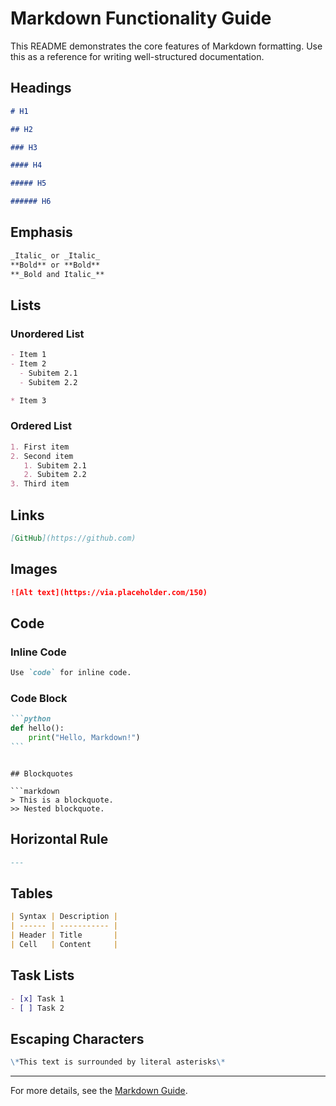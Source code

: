 # Markdown Functionality Guide

This README demonstrates the core features of Markdown formatting. Use this as a reference for writing well-structured documentation.

## Headings

```markdown
# H1

## H2

### H3

#### H4

##### H5

###### H6
```

## Emphasis

```markdown
_Italic_ or _Italic_
**Bold** or **Bold**
**_Bold and Italic_**
```

## Lists

### Unordered List

```markdown
- Item 1
- Item 2
  - Subitem 2.1
  - Subitem 2.2

* Item 3
```

### Ordered List

```markdown
1. First item
2. Second item
   1. Subitem 2.1
   2. Subitem 2.2
3. Third item
```

## Links

```markdown
[GitHub](https://github.com)
```

## Images

```markdown
![Alt text](https://via.placeholder.com/150)
```

## Code

### Inline Code

```markdown
Use `code` for inline code.
```

### Code Block

````markdown
```python
def hello():
    print("Hello, Markdown!")
```
````

````

## Blockquotes

```markdown
> This is a blockquote.
>> Nested blockquote.
````

## Horizontal Rule

```markdown
---
```

## Tables

```markdown
| Syntax | Description |
| ------ | ----------- |
| Header | Title       |
| Cell   | Content     |
```

## Task Lists

```markdown
- [x] Task 1
- [ ] Task 2
```

## Escaping Characters

```markdown
\*This text is surrounded by literal asterisks\*
```

---

For more details, see the [Markdown Guide](https://www.markdownguide.org/).
